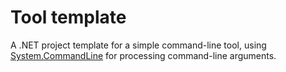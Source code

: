 # Tool template

A .NET project template for a simple command-line tool, using [System.CommandLine](https://learn.microsoft.com/en-us/dotnet/standard/commandline/) for processing command-line arguments.

